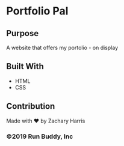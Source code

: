 # Portfolio Pal

## Purpose
A website that offers my portolio - on display

## Built With
* HTML
* CSS

## Contribution
Made with ❤️ by Zachary Harris

### ©️2019 Run Buddy, Inc 
